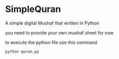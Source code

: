 # SimpleQuran
A simple digital Mushaf that written in Python

you need to provide your own mushaf sheet for now

to execute the python file use this command

`python quran.py`
